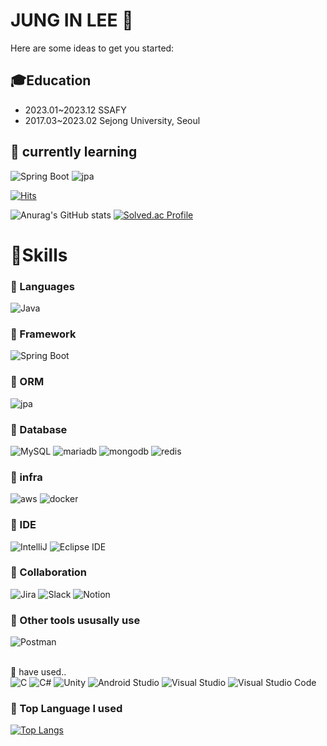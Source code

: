 # JUNG IN LEE 👋

Here are some ideas to get you started:

<!--## 👯Resume
- https://www.notion.so/75f9f716d55e4260b7288ada038fe979-->

## 🎓Education
- 2023.01~2023.12 SSAFY
- 2017.03~2023.02 Sejong University, Seoul

## 🌱 currently learning
![Spring Boot](https://img.shields.io/badge/springboot-6DB33F?&style=for-the-badge&logo=springboot&logoColor=white)
![jpa](https://img.shields.io/badge/jpa-6DB33F.svg?&style=for-the-badge&logo=springdatajpa&logoColor=white)





[![Hits](https://hits.seeyoufarm.com/api/count/incr/badge.svg?url=https%3A%2F%2Fgithub.com%2FJungInLee0130&count_bg=%2379C83D&title_bg=%23555555&icon=&icon_color=%23EDE4E4&title=hits&edge_flat=false)](https://hits.seeyoufarm.com)

![Anurag's GitHub stats](https://github-readme-stats.vercel.app/api?username=JungInLee0130&show_icons=true&theme=tokyonight)
[![Solved.ac Profile](http://mazassumnida.wtf/api/v2/generate_badge?boj=dlwjddls0130)](https://solved.ac/dlwjddls0130/)

# 💪Skills
### 💬 Languages
![Java](https://img.shields.io/badge/java-ED8B00?&style=for-the-badge&logo=openjdk&logoColor=white)

### 💬 Framework
![Spring Boot](https://img.shields.io/badge/springboot-6DB33F?&style=for-the-badge&logo=springboot&logoColor=white)

### 💬 ORM
![jpa](https://img.shields.io/badge/jpa-6DB33F.svg?&style=for-the-badge&logo=springdatajpa&logoColor=white)

### 💬 Database
![MySQL](https://img.shields.io/badge/MySQL-4479A1.svg?&style=for-the-badge&logo=MySQL&logoColor=white)
![mariadb](https://img.shields.io/badge/mariadb-4479A1.svg?&style=for-the-badge&logo=mariadb&logoColor=white)
![mongodb](https://img.shields.io/badge/mongodb-13C7A3.svg?&style=for-the-badge&logo=mongodb&logoColor=white)
![redis](https://img.shields.io/badge/redis-CD0000.svg?&style=for-the-badge&logo=redis&logoColor=white)

### 💬 infra

![aws](https://img.shields.io/badge/Amazon%20EC2-FF9900?style=for-the-badge&logo=Amazon%20EC2&logoColor=white)
![docker](https://img.shields.io/badge/docker-289AFF?&style=for-the-badge&logo=docker&logoColor=white)

### 💬 IDE
![IntelliJ](https://img.shields.io/badge/intelliJ-0078FF?&style=for-the-badge&logo=IntelliJ&logoColor=White)
![Eclipse IDE](https://img.shields.io/badge/eclipse%20IDE-2C2255?&style=for-the-badge&logo=Eclipse%20IDE&logoColor=white)

### 💬 Collaboration
![Jira](https://img.shields.io/badge/Jira-0052CC.svg?&style=for-the-badge&logo=Jira&logoColor=White)
![Slack](https://img.shields.io/badge/Slack-4A154B.svg?&style=for-the-badge&logo=Slack&logoColor=White)
![Notion](https://img.shields.io/badge/Notion-000000.svg?&style=for-the-badge&logo=Notion&logoColor=White)

### 💬 Other tools ususally use
![Postman](https://img.shields.io/badge/Postman-FF6C37.svg?&style=for-the-badge&logo=postman&logoColor=White)


<br>🤔 have used..<br>
![C](https://img.shields.io/badge/c-A8B9CC?&style=flat-square&logo=C&logoColor=white)
![C#](https://img.shields.io/badge/c%20sharp-239120?&style=flat-square&logo=csharp&logoColor=white)
![Unity](https://img.shields.io/badge/unity-000000?&style=flat-square&logo=unity&logoColor=white)
![Android Studio](https://img.shields.io/badge/Android%20Studio-3DDC84.svg?&style=flat-square&logo=android&logoColor=White)
![Visual Studio](https://img.shields.io/badge/Visual%20Studio-5C2D91.svg?&style=flat-square&logo=Visual%20Studio&logoColor=White)
![Visual Studio Code](https://img.shields.io/badge/Visual%20Studio%20Code-007ACC.svg?&style=flat-square&logo=Visual%20Studio%20Code&logoColor=white)
<br>
### 💬 Top Language I used
[![Top Langs](https://github-readme-stats.vercel.app/api/top-langs/?username=JungInLee0130)](https://github.com/anuraghazra/github-readme-stats)


<!--
**JungInLee0130/JungInLee0130** is a ✨ _special_ ✨ repository because its `README.md` (this file) appears on your GitHub profile.
- 👯 I’m looking to collaborate on ...
- 🤔 I’m looking for help with ...
- 💬 Ask me about ...
- 😄 Pronouns: ...
- ⚡ Fun fact: ...

### 🔭 Resume:
https://silk-evening-659.notion.site/bf94e55166024adda382536d7360892f
- -->
